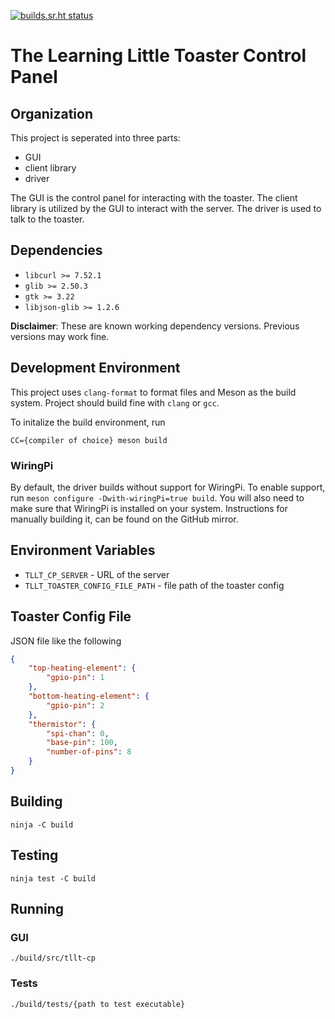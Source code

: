 [![builds.sr.ht status](https://builds.sr.ht/~tristan957/tllt-cp/.build.yml.svg)](https://builds.sr.ht/~tristan957/tllt-cp/.build.yml?)

# The Learning Little Toaster Control Panel

## Organization

This project is seperated into three parts:

* GUI
* client library
* driver

The GUI is the control panel for interacting with the toaster. The client
library is utilized by the GUI to interact with the server. The driver is used
to talk to the toaster.

## Dependencies

* `libcurl >= 7.52.1`
* `glib >= 2.50.3`
* `gtk >= 3.22`
* `libjson-glib >= 1.2.6`

**Disclaimer**: These are known working dependency versions. Previous versions
may work fine.

## Development Environment

This project uses `clang-format` to format files and Meson as the build system.
Project should build fine with `clang` or `gcc`.

To initalize the build environment, run

```text
CC={compiler of choice} meson build
```

### WiringPi

By default, the driver builds without support for WiringPi. To enable support,
run `meson configure -Dwith-wiringPi=true build`. You will also need to make sure
that WiringPi is installed on your system. Instructions for manually building
it, can be found on the GitHub mirror.

## Environment Variables

* `TLLT_CP_SERVER` - URL of the server
* `TLLT_TOASTER_CONFIG_FILE_PATH` - file path of the toaster config

## Toaster Config File

JSON file like the following

```json
{
    "top-heating-element": {
        "gpio-pin": 1
    },
    "bottom-heating-element": {
        "gpio-pin": 2
    },
    "thermistor": {
        "spi-chan": 0,
        "base-pin": 100,
        "number-of-pins": 8
    }
}
```

## Building

```text
ninja -C build
```

## Testing

```text
ninja test -C build
```

## Running

### GUI

```text
./build/src/tllt-cp
```

### Tests

```text
./build/tests/{path to test executable}
